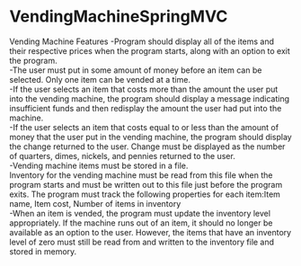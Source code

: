 # VendingMachineSpringMVC

Vending Machine Features
-Program should display all of the items and their respective prices when the program starts, along with an option to exit the program.</br>
-The user must put in some amount of money before an item can be selected. Only one item can be vended at a time.</br>
-If the user selects an item that costs more than the amount the user put into the vending machine, the program should display a message indicating insufficient funds and then redisplay the amount the user had put into the machine.</br>
-If the user selects an item that costs equal to or less than the amount of money that the user put in the vending machine, the program should display the change returned to the user.  Change must be displayed as the number of quarters, dimes, nickels, and pennies returned to the user.</br>
-Vending machine items must be stored in a file.  </br>
  Inventory for the vending machine must be read from this file when the program starts and must be written out to this file just before the program exits.  The program must track the following properties for each item:Item name, Item cost, Number of items in inventory</br>
-When an item is vended, the program must update the inventory level appropriately.  If the machine runs out of an item, it should no longer be available as an option to the user.  However, the items that have an inventory level of zero must still be read from and written to the inventory file and stored in memory.
